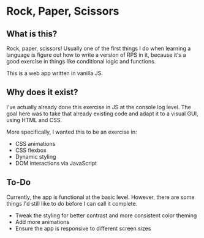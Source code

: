# Rock, Paper, Scissors

## What is this?

Rock, paper, scissors! Usually one of the first things I do when learning a language is figure out how to write a version of RPS in it, because it's a good exercise in things like conditional logic and functions.  

This is a web app written in vanilla JS.

## Why does it exist?

I've actually already done this exercise in JS at the console log level. The goal here was to take that already existing code and adapt it to a visual GUI, using HTML and CSS.

More specifically, I wanted this to be an exercise in:
* CSS animations
* CSS flexbox
* Dynamic styling
* DOM interactions via JavaScript

## To-Do

Currently, the app is functional at the basic level. However, there are some things I'd still like to do before I can call it complete.

* Tweak the styling for better contrast and more consistent color theming
* Add more animations
* Ensure the app is responsive to different screen sizes